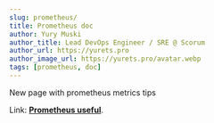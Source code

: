 ```yaml
---
slug: prometheus/
title: Prometheus doc
author: Yury Muski
author_title: Lead DevOps Engineer / SRE @ Scorum
author_url: https://yurets.pro
author_image_url: https://yurets.pro/avatar.webp
tags: [prometheus, doc]
---
```


New page with prometheus metrics tips

Link: [**Prometheus useful**](/docs/prometheus/).
